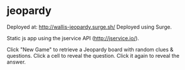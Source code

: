 # jeopardy

Deployed at: http://wallis-jeopardy.surge.sh/
Deployed using Surge.

Static js app using the jservice API (http://jservice.io/).

Click "New Game" to retrieve a Jeopardy board with random clues & questions.
Click a cell to reveal the question. Click it again to reveal the answer.
